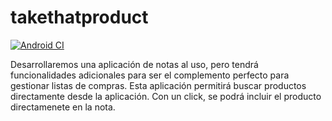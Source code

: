 # takethatproduct

[![Android CI](https://github.com/bdmariobd/takethatproduct/actions/workflows/android.yml/badge.svg?branch=main)](https://github.com/bdmariobd/takethatproduct/actions/workflows/android.yml)
 
Desarrollaremos una aplicación de notas al uso, pero tendrá funcionalidades adicionales para ser el complemento perfecto para gestionar listas de compras. Esta aplicación permitirá buscar productos directamente desde la aplicación. Con un click, se podrá incluir el producto directamenete en la nota.